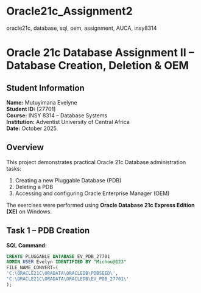 # Oracle21c_Assignment2
oracle21c, database, sql, oem, assignment, AUCA, insy8314
# Oracle 21c Database Assignment II – Database Creation, Deletion & OEM

##  Student Information
**Name:** Mutuyimana Evelyne  
**Student ID:** [27701]  
**Course:** INSY 8314 – Database Systems  
**Institution:** Adventist University of Central Africa  
**Date:** October 2025


## Overview
This project demonstrates practical Oracle 21c Database administration tasks:
1. Creating a new Pluggable Database (PDB)
2. Deleting a PDB
3. Accessing and configuring Oracle Enterprise Manager (OEM)

The exercises were performed using **Oracle Database 21c Express Edition (XE)** on Windows.



## Task 1 – PDB Creation
**SQL Command:**
```sql
CREATE PLUGGABLE DATABASE EV_PDB_27701
ADMIN USER Evelyn IDENTIFIED BY "Michou@123"
FILE_NAME_CONVERT=(
'C:\ORACLE21C\ORADATA\ORACLEDB\PDBSEED\',
'C:\ORACLE21C\ORADATA\ORACLEDB\EV_PDB_27701\'
);
